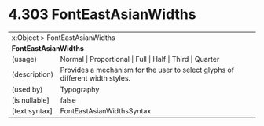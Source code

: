 <html dir="LTR" xmlns:mshelp="http://msdn.microsoft.com/mshelp" xmlns:ddue="http://ddue.schemas.microsoft.com/authoring/2003/5" xmlns:xlink="http://www.w3.org/1999/xlink" xmlns:tool="http://www.microsoft.com/tooltip">

<body>
 <input type="hidden" id="userDataCache" class="userDataStyle">
 <input type="hidden" id="hiddenScrollOffset">
 <img id="dropDownImage" style="display:none; height:0; width:0;" src="../local/drpdown.gif">
 <img id="dropDownHoverImage" style="display:none; height:0; width:0;" src="../local/drpdown_orange.gif">
 <img id="collapseImage" style="display:none; height:0; width:0;" src="../local/collapse.gif">
 <img id="expandImage" style="display:none; height:0; width:0;" src="../local/exp.gif">
 <img id="collapseAllImage" style="display:none; height:0; width:0;" src="../local/collall.gif">
 <img id="expandAllImage" style="display:none; height:0; width:0;" src="../local/expall.gif">
 <img id="copyImage" style="display:none; height:0; width:0;" src="../local/copycode.gif">
 <img id="copyHoverImage" style="display:none; height:0; width:0;" src="../local/copycodeHighlight.gif">
 <div id="header"><h1 class="heading">4.303 FontEastAsianWidths</h1></div>

 <div id="mainSection">
 <div id="mainBody">
 <div id="allHistory" class="saveHistory" onsave="saveAll()" onload="loadAll()"></div>
 <p xmlns:wsd="http://wsdev.schemas.microsoft.com/authoring/2008/2" xmlns:msxsl="urn:schemas-microsoft-com:xslt" xmlns:script="urn:script" xmlns:build="urn:build">
 </p>
 <div id="sectionSection0" class="section" name="collapseableSection">
 <content xmlns="http://ddue.schemas.microsoft.com/authoring/2003/5" xmlns:wsd="http://wsdev.schemas.microsoft.com/authoring/2008/2" xmlns:msxsl="urn:schemas-microsoft-com:xslt" xmlns:script="urn:script" xmlns:build="urn:build">
 </content>
 </div>
 <div id="sectionSection1" class="section" name="collapseableSection">
 <content xmlns="http://ddue.schemas.microsoft.com/authoring/2003/5" xmlns:wsd="http://wsdev.schemas.microsoft.com/authoring/2008/2" xmlns:msxsl="urn:schemas-microsoft-com:xslt" xmlns:script="urn:script" xmlns:build="urn:build">
 <table class="ProtocolAuthoredTable" xmlns="">
 <tr><td colspan="2">
<mshelp:link keywords="c0d383e4-fcdb-4546-a06b-81c262fe2a5e" tabindex="0">x:Object</mshelp:link> &gt; <mshelp:link keywords="414c63bf-769e-4ea1-b715-4263a78550e9" tabindex="0">FontEastAsianWidths</mshelp:link> </td>
 </tr>
 <tr><td colspan="2">
 <b>FontEastAsianWidths</b> </td>
 </tr>
 <tr><td><div class="indent0">(usage)</div></td>
 <td><mshelp:link keywords="ef60a2f7-7939-4fed-a860-9f8f4399b951" tabindex="0">Normal</mshelp:link> | <mshelp:link keywords="ef60a2f7-7939-4fed-a860-9f8f4399b951" tabindex="0">Proportional</mshelp:link> | <mshelp:link keywords="ef60a2f7-7939-4fed-a860-9f8f4399b951" tabindex="0">Full</mshelp:link> | <mshelp:link keywords="ef60a2f7-7939-4fed-a860-9f8f4399b951" tabindex="0">Half</mshelp:link> | <mshelp:link keywords="ef60a2f7-7939-4fed-a860-9f8f4399b951" tabindex="0">Third</mshelp:link> | <mshelp:link keywords="ef60a2f7-7939-4fed-a860-9f8f4399b951" tabindex="0">Quarter</mshelp:link></td>
 </tr>
 <tr><td><div class="indent0">(description)</div></td>
 <td>Provides a mechanism for the user to select glyphs of different width styles.</td>
 </tr>
 <tr><td><div class="indent0">(used by)</div></td>
 <td><mshelp:link keywords="064c42c4-5a06-44a7-aa90-e50c86c2ee74" tabindex="0">Typography</mshelp:link></td>
 </tr>
 <tr><td><div class="indent0">[is nullable]</div></td>
 <td>false</td>
 </tr>
 <tr><td><div class="indent0">[text syntax]</div></td>
 <td><mshelp:link keywords="ef60a2f7-7939-4fed-a860-9f8f4399b951" tabindex="0">FontEastAsianWidthsSyntax</mshelp:link></td>
 </tr>
</table>
 </content>
 </div>
 <!--[if gte IE 5]>
 <tool:tip element="languageFilterToolTip" avoidmouse="false"/>
 <![endif]-->
 </div>
 <a name="feedback"></a><span></span>
 </div>
</body></html>
